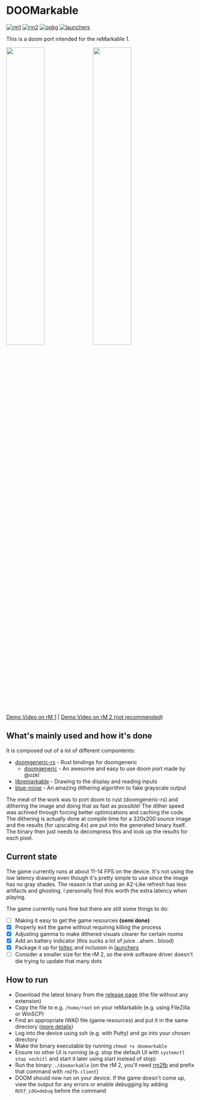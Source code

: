 # DOOMarkable

[![rm1](https://img.shields.io/badge/rM1-supported-green)](https://remarkable.com/store/remarkable)
[![rm2](https://img.shields.io/badge/rM2-not_recommended-yellow)](https://remarkable.com/store/remarkable-2)
[![opkg](https://img.shields.io/badge/OPKG-doomarkable-blue)](https://github.com/toltec-dev/toltec)
[![launchers](https://img.shields.io/badge/Launchers-supported-green)](https://github.com/reHackable/awesome-reMarkable#launchers)

This is a doom port intended for the reMarkable 1.

<img src="https://transfer.cosmos-ink.net/3G3F8j/doom_title_screen.jpg" width="45%">&nbsp;<img src="https://transfer.cosmos-ink.net/ji7NIv/doom_screenshot.jpg" width="45%">

[Demo Video on rM 1](https://youtu.be/wdH3GFU74sM) | [Demo Video on rM 2 (not recommended)](https://youtu.be/PFR3QHZ7kGw)

## What's mainly used and how it's done

It is composed out of a lot of different compontents:

- [doomgeneric-rs](https://github.com/LinusCDE/doomgeneric-rs) - Rust bindings for doomgeneric
  - [doomgeneric](https://github.com/ozkl/doomgeneric) - An awesome and easy to use doom port made by @ozkl
- [libremarkable](https://github.com/canselcik/libremarkable/) - Drawing to the display and reading inputs
- [blue-noise](https://github.com/mblode/blue-noise/) - An amazing dithering algorithm to fake grayscale output

The meat of the work was to port doom to rust (doomgeneric-rs) and dithering the image and doing that as fast as possible!
The dither speed was achived through forcing better optimizations and caching the code. The dithering is actually done at compile time for a 320x200 source image and the results (for upscaling 4x) are put into the generated binary itself. The binary then just needs to decompress this and look up the results for each pixel.

## Current state

The game currently runs at about 11-14 FPS on the device.
It's not using the low latency drawing even though it's pretty simple to use since the image has no gray shades.
The reason is that using an A2-Like refresh has less artifacts and ghosting.
I personally find this worth the extra latency when playing.

The game currently runs fine but there are still some things to do:

- [ ] Making it easy to get the game resources **(semi done)**
- [x] Properly exit the game without requiring killing the process
- [x] Adjusting gamma to make dithered visuals clearer for certain rooms
- [x] Add an battery indicator (this sucks a lot of juice ..ahem.. blood)
- [x] Package it up for [toltec](https://github.com/toltec-dev/toltec) and inclusion in [launchers](https://github.com/reHackable/awesome-reMarkable#launchers)
- [ ] Consider a smaller size for the rM 2, so the eink software driver doesn't die trying to update that many dots

## How to run

- Download the latest binary from the [release page](https://github.com/LinusCDE/doomarkable/releases) (the file without any extension)
- Copy the file to e.g. `/home/root` on your reMarkable (e.g. using FileZilla or WinSCP)
- Find an appropriate IWAD file (game resources) and put it in the same directory ([more details](https://github.com/LinusCDE/piston-doom#get-an-iwad-file))
- Log into the device using ssh (e.g. with Putty) and go into your chosen directory
- Make the binary executable by running `chmod +x doomarkable`
- Ensure no other UI is running (e.g. stop the default UI with `systemctl stop xochitl` and start it later using start instead of stop)
- Run the binary: `./doomarkable` (on the rM 2, you'll need [rm2fb](https://github.com/ddvk/remarkable2-framebuffer) and prefix that command with `rm2fb-client`)
- DOOM should now run on your device. If the game doesn't come up, view the output for any errors or enable debugging by adding `RUST_LOG=debug` before the command
